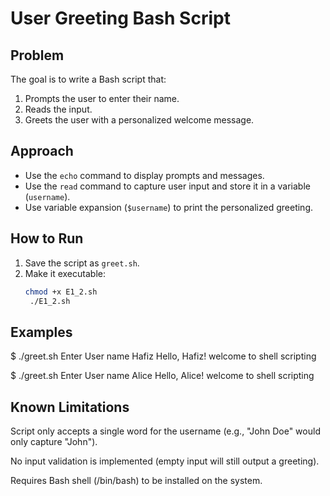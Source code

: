 # User Greeting Bash Script

## Problem
The goal is to write a Bash script that:
1. Prompts the user to enter their name.
2. Reads the input.
3. Greets the user with a personalized welcome message.

## Approach
- Use the `echo` command to display prompts and messages.  
- Use the `read` command to capture user input and store it in a variable (`username`).  
- Use variable expansion (`$username`) to print the personalized greeting.  

## How to Run
1. Save the script as `greet.sh`.  
2. Make it executable:  
   ```bash
   chmod +x E1_2.sh
    ./E1_2.sh

## Examples
$ ./greet.sh
Enter User name
Hafiz
Hello, Hafiz! welcome to shell scripting

$ ./greet.sh
Enter User name
Alice
Hello, Alice! welcome to shell scripting

## Known Limitations

Script only accepts a single word for the username (e.g., "John Doe" would only capture "John").

No input validation is implemented (empty input will still output a greeting).

Requires Bash shell (/bin/bash) to be installed on the system.